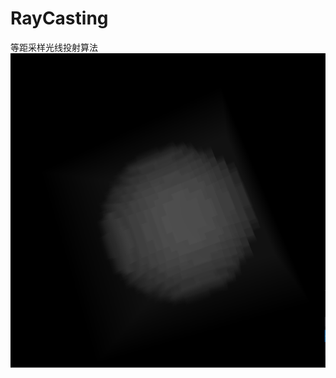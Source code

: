 # RayCasting
等距采样光线投射算法
![结果](https://github.com/infinityyf/RayCasting/blob/master/RayCasting/%E7%BB%93%E6%9E%9C.PNG)
